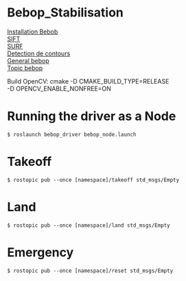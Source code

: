 # Bebop_Stabilisation

[Installation Bebob](https://bebop-autonomy.readthedocs.io/en/latest/installation.html)  
[SIFT](https://www.cs.ubc.ca/~lowe/papers/ijcv04.pdf)  
[SURF](https://link.springer.com/chapter/10.1007/11744023_32)  
[Detection de contours](https://docs.opencv.org/master/df/d0d/tutorial_find_contours.html)  
[General bebop](https://bebop-autonomy.readthedocs.io/en/latest/index.html)  
[Topic bebop](https://bebop-autonomy.readthedocs.io/en/latest/reading.html) 

Build OpenCV:
cmake -D CMAKE_BUILD_TYPE=RELEASE \
    -D OPENCV_ENABLE_NONFREE=ON

**Running the driver as a Node**
====
    $ roslaunch bebop_driver bebop_node.launch

**Takeoff**
====
    $ rostopic pub --once [namespace]/takeoff std_msgs/Empty

**Land**
====
    $ rostopic pub --once [namespace]/land std_msgs/Empty

**Emergency**
====
    $ rostopic pub --once [namespace]/reset std_msgs/Empty
